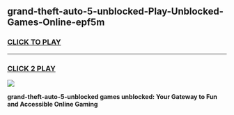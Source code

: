 
## grand-theft-auto-5-unblocked-Play-Unblocked-Games-Online-epf5m
<h3>
<a href="https://premium76.site?title=grand-theft-auto-5-unblocked&ref=25A">CLICK TO PLAY</a></h3>
<hr>

<h3>
<a href="https://premium76.site?title=grand-theft-auto-5-unblocked&ref=25A">CLICK 2 PLAY</a>
  
</h3>

<a href="https://premium76.site?title=grand-theft-auto-5-unblocked&ref=25A"><img src="https://clearcache.store/games.png"></a>


**grand-theft-auto-5-unblocked games unblocked: Your Gateway to Fun and Accessible Online Gaming**
